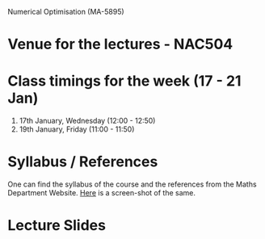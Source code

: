 Numerical Optimisation (MA-5895)
# Venue for the lectures - NAC504
# Class timings for the week (17 - 21 Jan)
1. 17th January, Wednesday (12:00 - 12:50)
2. 19th January, Friday (11:00 - 11:50)

# Syllabus / References 
One can find the syllabus of the course and the references from the Maths Department Website. [Here](/Lecture_slides_etc/MA-5895_syllabus) is a screen-shot of the same.

# Lecture Slides
